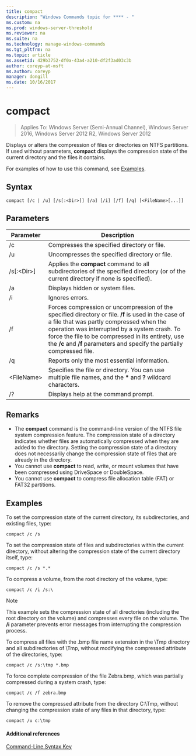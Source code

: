 ```yaml
---
title: compact
description: "Windows Commands topic for **** - "
ms.custom: na
ms.prod: windows-server-threshold
ms.reviewer: na
ms.suite: na
ms.technology: manage-windows-commands
ms.tgt_pltfrm: na
ms.topic: article
ms.assetid: 429b3752-df0a-43a4-a210-df2f3ad03c3b
author: coreyp-at-msft
ms.author: coreyp
manager: dongill
ms.date: 10/16/2017
---
```


# compact

> Applies To: Windows Server (Semi-Annual Channel), Windows Server 2016, Windows Server 2012 R2, Windows Server 2012

Displays or alters the compression of files or directories on NTFS partitions. If used without parameters, **compact** displays the compression state of the current directory and the files it contains.

For examples of how to use this command, see [Examples](#BKMK_examples).

## Syntax

```
compact [/c | /u] [/s[:<Dir>]] [/a] [/i] [/f] [/q] [<FileName>[...]]
```

## Parameters

|Parameter|Description|
|---------|-----------|
|/c|Compresses the specified directory or file.|
|/u|Uncompresses the specified directory or file.|
|/s[:\<Dir>]|Applies the **compact** command to all subdirectories of the specified directory (or of the current directory if none is specified).|
|/a|Displays hidden or system files.|
|/i|Ignores errors.|
|/f|Forces compression or uncompression of the specified directory or file. **/f** is used in the case of a file that was partly compressed when the operation was interrupted by a system crash. To force the file to be compressed in its entirety, use the **/c** and **/f** parameters and specify the partially compressed file.|
|/q|Reports only the most essential information.|
|\<FileName>|Specifies the file or directory. You can use multiple file names, and the **&#42;** and **?** wildcard characters.|
|/?|Displays help at the command prompt.|

## Remarks

-   The **compact** command is the command-line version of the NTFS file system compression feature. The compression state of a directory indicates whether files are automatically compressed when they are added to the directory. Setting the compression state of a directory does not necessarily change the compression state of files that are already in the directory.
-   You cannot use **compact** to read, write, or mount volumes that have been compressed using DriveSpace or DoubleSpace.
-   You cannot use **compact** to compress file allocation table (FAT) or FAT32 partitions.

## <a name="BKMK_examples"></a>Examples

To set the compression state of the current directory, its subdirectories, and existing files, type:
```
compact /c /s 
```
To set the compression state of files and subdirectories within the current directory, without altering the compression state of the current directory itself, type:
```
compact /c /s *.*
```
To compress a volume, from the root directory of the volume, type:
```
compact /c /i /s:\
```

> [!NOTE]
> This example sets the compression state of all directories (including the root directory on the volume) and compresses every file on the volume. The **/i** parameter prevents error messages from interrupting the compression process.

To compress all files with the .bmp file name extension in the \Tmp directory and all subdirectories of \Tmp, without modifying the compressed attribute of the directories, type:
```
compact /c /s:\tmp *.bmp
```
To force complete compression of the file Zebra.bmp, which was partially compressed during a system crash, type:
```
compact /c /f zebra.bmp
```
To remove the compressed attribute from the directory C:\Tmp, without changing the compression state of any files in that directory, type:
```
compact /u c:\tmp
```

#### Additional references

[Command-Line Syntax Key](command-line-syntax-key.md)